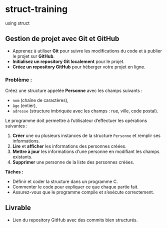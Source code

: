 # struct-training
using struct 
## Gestion de projet avec Git et GitHub

- Apprenez à utiliser **Git** pour suivre les modifications du code et à publier le projet sur **GitHub**.
- **Initialisez un repository Git localement** pour le projet.
- **Créez un repository GitHub** pour héberger votre projet en ligne.

### **Problème :**

Créez une structure appelée **Personne** avec les champs suivants :

- `nom` (chaîne de caractères),
- `âge` (entier),
- `adresse` (structure imbriquée avec les champs : rue, ville, code postal).

Le programme doit permettre à l’utilisateur d’effectuer les opérations suivantes :

1. **Créer** une ou plusieurs instances de la structure `Personne` et remplir ses informations.
2. **Lire** et **afficher** les informations des personnes créées.
3. **Mettre à jour** les informations d'une personne en modifiant les champs existants.
4. **Supprimer** une personne de la liste des personnes créées.

**Tâches  :**

- Définir et coder la structure dans un programme C.
- Commenter le code pour expliquer ce que chaque partie fait.
- Assurez-vous que le programme compile et s’exécute correctement.

## Livrable

- Lien du repository GitHub avec des commits bien structurés.